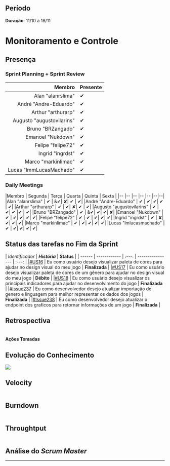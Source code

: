## Período

**Duração**: 11/10 à 18/11


# Monitoramento e Controle


## Presença
### Sprint Planning + Sprint Review

|Membro | Presente |
|---:|:---|
|Alan "alanrslima" | &#10004; |
|André "Andre-Eduardo" | &#10004; |
|Arthur "arthurarp" | &#10004; |
|Augusto "augustovilarins" | &#10004; |
|Bruno "BRZangado" | &#10004;|
|Emanoel "Nukdown" | &#10004; |
|Felipe "felipe72" | &#10004; |
|Ingrid "ingrdst" | &#10004; |
|Marco "markinlimac" | &#10004; |
|Lucas "lmmLucasMachado" | &#10004;|

### Daily Meetings


|Membro | Segunda | Terça | Quarta | Quinta | Sexta |
|-- |-- |-- |-- |-- |--|--|
|Alan "alanrslima" | &#10004; | &&#10004;| &#x2718;| &#10004; | &#10004;|
|André "Andre-Eduardo" | &#10004; | &#10004;| &#10004;| &#10004; | &#10004;|
|Arthur "arthurarp" | &#10004; | &#10004;| &#x2718;| &#10004; | &#10004;|
|Augusto "augustovilarins" | &#10004; | &#10004;| &#10004; |&#10004; | &#10004;|
|Bruno "BRZangado" | &#10004; | &&#10004;| &#10004;| &#10004;| &#x2718;|
|Emanoel "Nukdown" | &#10004; | &#10004;| &#10004;| &#10004;| &#10004;|
|Felipe "felipe72" | &#10004; | &#10004; | &#10004;| &#10004;| &#10004;|
|Ingrid "ingrdst" | &#10004; | &#x2718;| &#10004;| &#10004;| &#10004;|
|Marco "markinlimac" | &#10004; | &#10004;| &#10004;| &#10004;| &#10004;|
|Lucas "lmlucasmachado" | &#10004; | &#10004;| &#10004;| &#10004;| &#10004;|



## Status das tarefas no Fim da Sprint


| *Identificador* | ***História*** | **Status** |
| ------ | ------------ |     :---:     |  ---------------- | :---:  |
|[#US16](https://github.com/fga-eps-mds/2018.2-GamesBI/issues/235) | Eu como usuário desejo visualizar paleta de cores para ajudar no design visual do meu jogo | **Finalizada**  |
|[#US17](https://github.com/fga-eps-mds/2018.2-GamesBI/issues/236) | 	Eu como usuário desejo visualizar paleta de cores de um gênero para ajudar no design visual do meu jogo | **Débito**  |
|[#US18](https://github.com/fga-eps-mds/2018.2-GamesBI/issues/224) | Eu como usuário desejo visualizar os principais indicadores para ajudar no desenvolvimento do jogo |  **Finalizada**  |
|[#Issue237](https://github.com/fga-eps-mds/2018.2-GamesBI/issues/237) | Eu como desenvolvedor desejo atualizar importação de genero e linguagem para melhor representar os dados dos jogos | **Finalizada**  |
|[#Issue238](https://github.com/fga-eps-mds/2018.2-GamesBI/issues/238) | Eu como desenvolvedor desejo atualizar o endpoint dos graficos para retornar informações de um jogo | **Finalizada**  |


## Retrospectiva

<img src="">

#### Ações Tomadas


## Evolução do Conhecimento

<img src="https://i.imgur.com/mpgwFDv.png">


## Velocity

<img src="">

## Burndown
<img src="">

## Throughtput

<img src="">

## Análise do <i>Scrum Master</i>    





***
